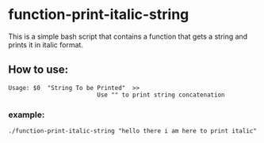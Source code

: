 # 

# function-print-italic-string

This is a simple bash script that contains a function that gets a string and prints it in italic format.

## 

## How to use:

```
Usage: $0  "String To be Printed"  >>
                         Use "" to print string concatenation 
```

### example:

```
./function-print-italic-string "hello there i am here to print italic" 
```

